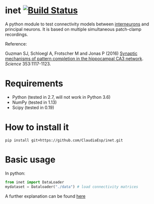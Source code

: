 # inet [![Build Status](https://travis-ci.org/JoseGuzman/inet.png?branch=master)](https://travis-ci.org/JoseGuzman/inet)

A python module to test connectivity models 
between [interneurons](https://en.wikipedia.org/wiki/Interneuron) and principal neurons. It is based on multiple simultaneous patch-clamp recordings.

Reference:

Guzman SJ, Schloegl A, Frotscher M and Jonas P (2016) [Synaptic mechanisms of pattern completion in the hippocampal CA3 network](https://www.ncbi.nlm.nih.gov/pubmed/27609885). *Science* 353:1117-1123.

Requirements
============

* Python (tested in 2.7, will not work in Python 3.6)
* NumPy (tested in 1.13)
* Scipy (tested in 0.19)

How to install it
=================

`pip install git+https://github.com/ClaudiaEsp/inet.git`

Basic usage
=================
In python:

```python
from inet import DataLoader
mydataset = Dataloader("./data") # load connectivity matrices
```
A further explanation can be found [here](doc/Reading_matrices.rst)
